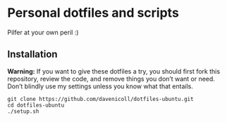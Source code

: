 # Personal dotfiles and scripts

Pilfer at your own peril :)

## Installation

**Warning:** If you want to give these dotfiles a try, you should first fork this repository, review the code, and remove things you don’t want or need. Don’t blindly use my settings unless you know what that entails. 

``` shell
git clone https://github.com/davenicoll/dotfiles-ubuntu.git
cd dotfiles-ubuntu
./setup.sh
```